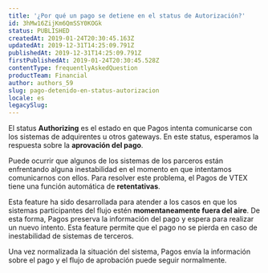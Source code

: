 ```yaml
---
title: '¿Por qué un pago se detiene en el status de Autorización?'
id: 3hMw16ZijKm6QmSSY0KOGk
status: PUBLISHED
createdAt: 2019-01-24T20:30:45.163Z
updatedAt: 2019-12-31T14:25:09.791Z
publishedAt: 2019-12-31T14:25:09.791Z
firstPublishedAt: 2019-01-24T20:30:45.528Z
contentType: frequentlyAskedQuestion
productTeam: Financial
author: authors_59
slug: pago-detenido-en-status-autorizacion
locale: es
legacySlug: 
---
```


El status __Authorizing__ es el estado en que Pagos intenta comunicarse con los sistemas de adquirentes u otros gateways. En este status, esperamos la respuesta sobre la __aprovación del pago__.

Puede ocurrir que algunos de los sistemas de los parceros están enfrentando alguna inestabilidad en el momento en que intentamos comunicarnos con ellos. Para resolver este problema, el Pagos de VTEX tiene una función automática de __retentativas__.

Esta feature ha sido desarrollada para atender a los casos en que los sistemas participantes del flujo estén __momentaneamente fuera del aire__. De esta forma, Pagos preserva la información del pago y espera para realizar un nuevo intento. Esta feature permite que el pago no se pierda en caso de inestabilidad de sistemas de terceros.

Una vez normalizada la situación del sistema, Pagos envía la información sobre el pago y el flujo de aprobación puede seguir normalmente.
